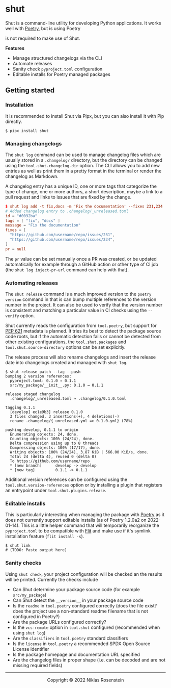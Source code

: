 # shut

Shut is a command-line utility for developing Python applications. It works well with [Poetry][], but is using Poetry

is not required to make use of Shut.

__Features__

* Manage structured changelogs via the CLI
* Automate releases
* Sanity check `pyproject.toml` configuration
* Editable installs for Poetry managed packages

## Getting started

### Installation

It is recommended to install Shut via Pipx, but you can also install it with Pip directly.

    $ pipx install shut

### Managing changelogs

The `shut log` command can be used to manage changelog files which are usually stored in a `.changelog/` directory,
but the directory can be changed using the `tool.shut.changelog-dir` option. The CLI allows you to add new entries
as well as print them in a pretty format in the terminal or render the changelog as Markdown.

A changelog entry has a unique ID, one or more tags that categorize the type of change, one or more authors,
a short description, maybe a link to a pull request and links to issues that are fixed by the change.

```toml
$ shut log add -t fix,docs -m 'Fix the documentation' --fixes 231,234
# Added changelog entry to .changelog/_unreleased.toml
id = "d0092ba"
tags = [ "fix", "docs" ]
message = "Fix the documentation"
fixes = [
  "https://github.com/username/repo/issues/231",
  "https://github.com/username/repo/issues/234",
]
pr = null
```

The `pr` value can be set manually once a PR was created, or be updated automatically for example through a GitHub
action or other type of CI job (the `shut log inject-pr-url` command can help with that).

### Automating releases

The `shut release` command is a much improved version to the `poetry version` command in that is can bump multiple
references to the version number in the project. It can also be used to verify that the version number is consistent
and matching a particular value in CI checks using the `--verify` option.

Shut currently reads the configuration from `tool.poetry`, but support for [PEP 621][]
metadata is planned. It tries its best to detect the package source code roots, but if the automatic detection fails or
cannot be detected from other existing configurations, the `tool.shut.packages` and `tool.shut.source-directory`
options can be set explicitly.

The release process will also rename changelogs and insert the release date into changelogs created and managed with
`shut log`.

    $ shut release patch --tag --push
    bumping 2 version references:
      pyproject.toml: 0.1.0 → 0.1.1
      src/my_package/__init__.py: 0.1.0 → 0.1.1

    release staged changelog
      .changelog/_unreleased.toml → .changelog/0.1.0.toml

    tagging 0.1.1
      [develop] ec1e9b3] release 0.1.0
      3 files changed, 3 insertions(+), 4 deletions(-)
      rename .changelog/{_unreleased.yml => 0.1.0.yml} (78%)

    pushing develop, 0.1.1 to origin
      Enumerating objects: 24, done.
      Counting objects: 100% (24/24), done.
      Delta compression using up to 8 threads
      Compressing objects: 100% (17/17), done.
      Writing objects: 100% (24/24), 3.87 KiB | 566.00 KiB/s, done.
      Total 24 (delta 4), reused 0 (delta 0)
      To https://github.com/username/repo
      * [new branch]      develop -> develop
      * [new tag]         0.1.1 -> 0.1.1

Additional version references can be configured using the `tool.shut.version-references` option or by installing a
plugin that registers an entrypoint under `tool.shut.plugins.release`.

### Editable installs

This is particularly interesting when managing the package with [Poetry][] as it does not currently support editable
installs (as of Poetry 1.2.0a2 on 2022-01-14). This is a little helper command that will temporarily reorganize the
`pyproject.toml` to be compatible with [Flit] and make use if it's symlink installation feature (`flit install -s`).

    $ shut link
    # (TODO: Paste output here)


  [PEP 621]: https://www.python.org/dev/peps/pep-0621
  [Flit]: https://flit.readthedocs.io/en/latest/
  [Poetry]: https://python-poetry.org/


### Sanity checks

Using `shut check`, your project configuration will be checked an the results will be printed. Currently the checks include

* Can Shut determine your package source code (for example `src/my_package`)
* Can Shut detect the `__version__` in your package source code
* Is the `readme` in `tool.poetry` configured correctly (does the file exist? does the project use a non-standard
  readme filename that is not configured in Poetry?)
* Are the package URLs configured correctly?
* Is the `vcs-remote` option in `tool.shut` configured (recommended when using `shut log`)
* Are the `classifiers` in `tool.poetry` standard classifiers
* Is the `license` in `tool.poetry` a recommended SPDX Open Source License identifier
* Is the package homepage and documentation URL specified
* Are the changelog files in proper shape (i.e. can be decoded and are not missing required fields)

---

<p align="center">Copyright &copy; 2022 Niklas Rosenstein</p>

